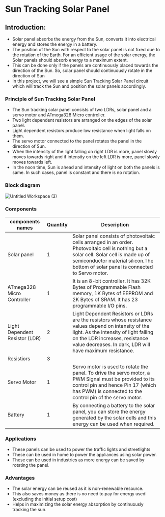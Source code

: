 # Sun Tracking Solar Panel



## Introduction:
- Solar panel absorbs the energy from the Sun, converts it into electrical energy and stores the energy in a battery.
- The position of the Sun with respect to the solar panel is not fixed due to the rotation of the Earth. For an efficient usage of the solar energy, the Solar panels should absorb energy to a maximum extent.
- This can be done only if the panels are continuously placed towards the direction of the Sun. So, solar panel should continuously rotate in the direction of Sun
- In this project, we will see a simple Sun Tracking Solar Panel circuit which will track the Sun and position the solar panels accordingly.




### Principle of Sun Tracking Solar Panel
- The Sun tracking solar panel consists of two LDRs, solar panel and a servo motor and ATmega328 Micro controller.
- Two light dependent resistors are arranged on the edges of the solar panel. 
- Light dependent resistors produce low resistance when light falls on them. 
- The servo motor connected to the panel rotates the panel in the direction of Sun.
- When the intensity of the light falling on right LDR is more, panel slowly moves towards right and if intensity on the left LDR is more, panel slowly moves towards left. 
- In the noon time, Sun is ahead and intensity of light on both the panels is same. In such cases, panel is constant and there is no rotation.




### Block diagram
![Untitled Workspace (3)](https://user-images.githubusercontent.com/98951784/154855221-c4299d8f-b358-4bb0-828d-4e973ce57364.jpg)




### Components 
| components names| Quantity|Description|
|-----------------|---------|-----------|
| Solar panel|1|Solar panel consists of photovoltaic cells arranged in an order. Photovoltaic cell is nothing but a solar cell. Solar cell is made up of semiconductor material silicon.The bottom of solar panel is connected to Servo motor.|
|ATmega328 Micro Controller|1|It is an 8-bit controller. It has 32K Bytes of Programmable Flash memory, 1K Bytes of EEPROM and 2K Bytes of SRAM. It has 23 programmable I/O pins.|
|Light Dependent Resistor (LDR)|2|Light Dependent Resistors or LDRs are the resistors whose resistance values depend on intensity of the light. As the intensity of light falling on the LDR increases, resistance value decreases. In dark, LDR will have maximum resistance.|
|Resistiors|3| |
|Servo Motor|1|Servo motor is used to rotate the panel. To drive the servo motor, a PWM Signal must be provided to its control pin and hence Pin 17 (which has PWM) is connected to the control pin of the servo motor.|
|Battery|1|By connecting a battery to the solar panel, you can store the energy generated by the solar cells and this energy can be used when required.|





### Applications
- These panels can be used to power the traffic lights and streetlights
- These can be used in home to power the appliances using solar power.
- These can be used in industries as more energy can be saved by rotating the panel.



### Advantages
- The solar energy can be reused as it is non-renewable resource.
- This also saves money as there is no need to pay for energy used (excluding the initial setup cost)
- Helps in maximizing the solar energy absorption by continuously tracking the sun.
